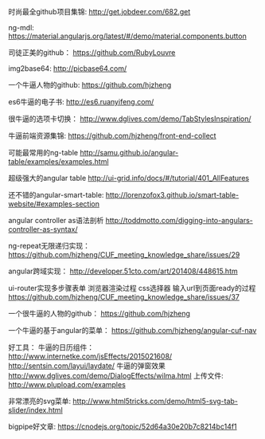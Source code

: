 时尚最全github项目集锦:
http://get.jobdeer.com/682.get

ng-mdl:
https://material.angularjs.org/latest/#/demo/material.components.button

司徒正美的github：
https://github.com/RubyLouvre

img2base64:
http://picbase64.com/


一个牛逼人物的github:
https://github.com/hjzheng

es6牛逼的电子书:
http://es6.ruanyifeng.com/

很牛逼的选项卡切换：
http://www.dglives.com/demo/TabStylesInspiration/

牛逼前端资源集锦:
https://github.com/hjzheng/front-end-collect


可能最常用的ng-table
http://samu.github.io/angular-table/examples/examples.html


超级强大的angular table
http://ui-grid.info/docs/#/tutorial/401_AllFeatures

还不错的angular-smart-table:
http://lorenzofox3.github.io/smart-table-website/#examples-section

angular controller as语法剖析
http://toddmotto.com/digging-into-angulars-controller-as-syntax/

ng-repeat无限递归实现：
https://github.com/hjzheng/CUF_meeting_knowledge_share/issues/29


angular跨域实现：
http://developer.51cto.com/art/201408/448615.htm


ui-router实现多步骤表单
浏览器渲染过程
css选择器
输入url到页面ready的过程
https://github.com/hjzheng/CUF_meeting_knowledge_share/issues/37


一个很牛逼的人物的github：
https://github.com/hjzheng


一个牛逼的基于angular的菜单：
https://github.com/hjzheng/angular-cuf-nav

好工具：
牛逼的日历组件：
http://www.internetke.com/jsEffects/2015021608/
http://sentsin.com/layui/laydate/
牛逼的弹窗效果
http://www.dglives.com/demo/DialogEffects/wilma.html
上传文件:
http://www.plupload.com/examples



非常漂亮的svg菜单:
http://www.html5tricks.com/demo/html5-svg-tab-slider/index.html

bigpipe好文章:
https://cnodejs.org/topic/52d64a30e20b7c8214bc14f1
